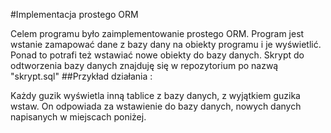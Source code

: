 #Implementacja prostego ORM

Celem programu było zaimplementowanie prostego ORM. 
Program jest wstanie zamapować dane z bazy dany na obiekty programu i je wyświetlić. 
Ponad to potrafi też wstawiać nowe obiekty do bazy danych.
Skrypt do odtworzenia bazy danych znajduję się w repozytorium po nazwą "skrypt.sql"
##Przykład działania : 

Każdy guzik wyświetla inną tablice z bazy danych, z wyjątkiem guzika wstaw. On odpowiada za wstawienie do bazy danych, nowych danych napisanych w miejscach poniżej.
